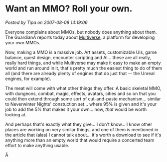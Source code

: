 # Want an MMO? Roll your own.

*Posted by Tipa on 2007-08-08 14:19:06*

Everyone complains about MMOs, but nobody does anything about them. The GuardianÂ reports today about [Multiverse](http://blogs.guardian.co.uk/games/archives/2007/08/08/make_a_mmo.html), a platform for developing your own MMOs.

Now, making a MMO is a massive job. Art assets, customizable UIs, game balance, quest design, encounter scripting and AI... these are all really, really hard things, and while Multiverse may make it easy to make an empty world and run around in it, that's pretty much the easiest thing to do of them all (and there are already plenty of engines that do just that -- the Unreal engines, for example).

The meat will come with what other things they offer. A basic skeletal MMO, with dungeons, combat, magic, effects, avatars, cities and so on that you could then extend through some sort of cut-and-paste mechanism... similar to Neverwinter Nights' constuction set... where 95% is given and it's your job to add the 5% that makes it your own... now, *that* would be worth looking at.

And perhaps that's exactly what they give... I don't know... I know other places are working on very similar things, and one of them is mentioned in the article that (alas) I cannot talk about... it's worth a download to see if it's anything more than an empty world that would require a concerted team effort to make anything usable.

Â 
